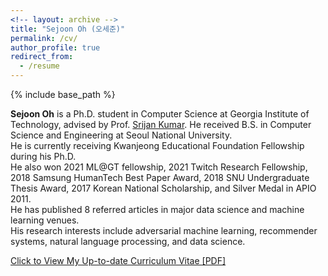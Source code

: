 ```yaml
---
<!-- layout: archive -->
title: "Sejoon Oh (오세준)"
permalink: /cv/
author_profile: true
redirect_from:
  - /resume
---
```


{% include base_path %}

**Sejoon Oh** is a Ph.D. student in Computer Science at Georgia Institute of Technology, advised by Prof. [Srijan Kumar](https://www.cc.gatech.edu/~srijan/).
He received B.S. in Computer Science and Engineering at Seoul National University.  
He is currently receiving Kwanjeong Educational Foundation Fellowship during his Ph.D.  
He also won 2021 ML@GT fellowship, 2021 Twitch Research Fellowship, 2018 Samsung HumanTech Best Paper Award, 2018 SNU Undergraduate Thesis Award, 2017 Korean National Scholarship, and Silver Medal in APIO 2011.  
He has published 8 referred articles in major data science and machine learning venues.  
His research interests include adversarial machine learning, recommender systems, natural language processing, and data science. 

[Click to View My Up-to-date Curriculum Vitae [PDF]](https://github.com/sejoonoh/sejoonoh.github.io/blob/master/files/CV_Sejoon_Oh_Latest.pdf)

<!-- <embed src="http://lantaoyu.com/files/lantaoyu_cv.pdf" width="650" height="1800" type='application/pdf'> -->

